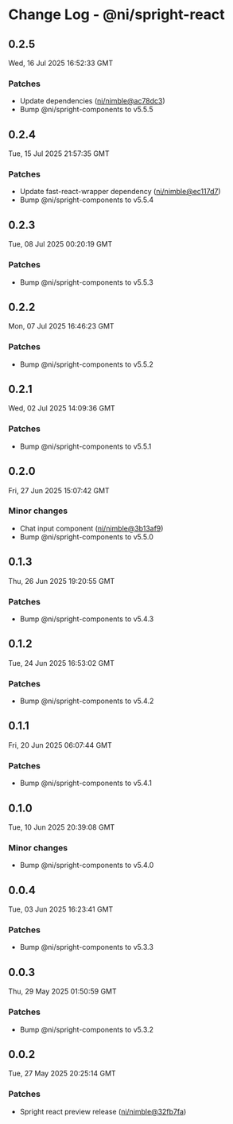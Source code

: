 # Change Log - @ni/spright-react

<!-- This log was last generated on Wed, 16 Jul 2025 16:52:33 GMT and should not be manually modified. -->

<!-- Start content -->

## 0.2.5

Wed, 16 Jul 2025 16:52:33 GMT

### Patches

- Update dependencies ([ni/nimble@ac78dc3](https://github.com/ni/nimble/commit/ac78dc389e0dd7e042a654d184ff65f210316296))
- Bump @ni/spright-components to v5.5.5

## 0.2.4

Tue, 15 Jul 2025 21:57:35 GMT

### Patches

- Update fast-react-wrapper dependency ([ni/nimble@ec117d7](https://github.com/ni/nimble/commit/ec117d73aa9a132fcf019723557634b9f22ebbdf))
- Bump @ni/spright-components to v5.5.4

## 0.2.3

Tue, 08 Jul 2025 00:20:19 GMT

### Patches

- Bump @ni/spright-components to v5.5.3

## 0.2.2

Mon, 07 Jul 2025 16:46:23 GMT

### Patches

- Bump @ni/spright-components to v5.5.2

## 0.2.1

Wed, 02 Jul 2025 14:09:36 GMT

### Patches

- Bump @ni/spright-components to v5.5.1

## 0.2.0

Fri, 27 Jun 2025 15:07:42 GMT

### Minor changes

- Chat input component ([ni/nimble@3b13af9](https://github.com/ni/nimble/commit/3b13af992e2c7a36cf07324de78e0e924be79dd7))
- Bump @ni/spright-components to v5.5.0

## 0.1.3

Thu, 26 Jun 2025 19:20:55 GMT

### Patches

- Bump @ni/spright-components to v5.4.3

## 0.1.2

Tue, 24 Jun 2025 16:53:02 GMT

### Patches

- Bump @ni/spright-components to v5.4.2

## 0.1.1

Fri, 20 Jun 2025 06:07:44 GMT

### Patches

- Bump @ni/spright-components to v5.4.1

## 0.1.0

Tue, 10 Jun 2025 20:39:08 GMT

### Minor changes

- Bump @ni/spright-components to v5.4.0

## 0.0.4

Tue, 03 Jun 2025 16:23:41 GMT

### Patches

- Bump @ni/spright-components to v5.3.3

## 0.0.3

Thu, 29 May 2025 01:50:59 GMT

### Patches

- Bump @ni/spright-components to v5.3.2

## 0.0.2

Tue, 27 May 2025 20:25:14 GMT

### Patches

- Spright react preview release ([ni/nimble@32fb7fa](https://github.com/ni/nimble/commit/32fb7facb3daf1d092a47119110504f7206a92eb))
